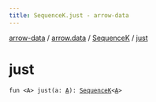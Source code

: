 ```yaml
---
title: SequenceK.just - arrow-data
---
```


[arrow-data](../../index.html) / [arrow.data](../index.html) / [SequenceK](index.html) / [just](./just.html)

# just

`fun <A> just(a: `[`A`](just.html#A)`): `[`SequenceK`](index.html)`<`[`A`](just.html#A)`>`